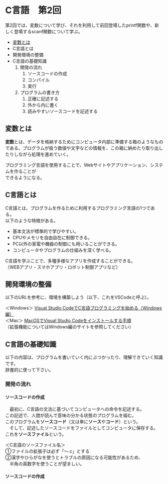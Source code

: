 # C言語　第2回　
第2回では、変数について学び、それを利用して前回登場したprintf関数や、新しく登場するscanf関数について学ぶ。
     
  - [変数とは](#変数とは)  
  - C言語とは
  - 開発環境の整備
  - C言語の基礎知識
    1. 開発の流れ
       1. ソースコードの作成
       2. コンパイル
       3. 実行
    2. プログラムの書き方
       1. 正確に記述する
       2. 外から内に書く
       3. 読みやすいソースコードを記述する
  
  
  
## 変数とは 
**変数**とは、データを格納するためにコンピュータ内部に準備する箱のようなものである。プログラムが扱う数値や文字などの情報を、この箱に納めたり取り出したりしながら処理を進めていく。


プログラミング言語を使用することで、Webサイトやアプリケーション、システムを作ることが  
できるようになる。
 
 
 
## C言語とは
C言語とは、プログラムを作るために利用するプログラミング言語の1つである。  
以下のような特徴がある。  
  - 基本文法が標準的で学びやすい。
  - CPUやメモリを自由自在に制御できる。
  - PC以外の家電や機器の制御にも用いることができる。
  - コンピュータやプログラムの仕組みを深く学べる。

C言語を学ぶことで、多種多様なアプリを作成することができる。  
（WEBアプリ・スマホアプリ・ロボット制御アプリなど）

## 開発環境の整備
以下のURLを参考に、環境を構築しよう（以下、これをVSCodeと呼ぶ）。  

  ＜Windows＞ [Visual Studio CodeでC言語プログラミングを始める（Windows編）](https://bit.ly/3hw41up)  
  ＜Mac＞ [MacOSでVisual Studio Codeをインストールする手順](https://qiita.com/watamura/items/51c70fbb848e5f956fd6)   
（拡張機能についてはWindows編のサイトを参照してください）

## C言語の基礎知識
以下の内容は、プログラムを書いていく内にぶつかったり、理解できていく知識です。  
辞書的に使って下さい。  
  
### 開発の流れ

#### ソースコードの作成
　最初に、C言語の文法に基づいてコンピュータへの命令を記述する。  
この記述で、人間が読んで意味の分かる状態のプログラムを組む。  
このプログラムを**ソースコード**（又は単に**ソース**や**コード**）という。  
　そして、記述したソースコードをファイルとしてコンピュータに保存する。  
これを**ソースファイル**という。  

＜C言語のソースファイル名＞   
①ファイルの拡張子は必ず「～.c」とする  
②漢字やひらがなを使うとトラブルの原因になる可能性があるため、  
　半角の英数字を使うことが望ましい。  
#### ソースコードの作成
